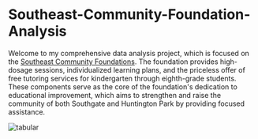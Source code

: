 # Southeast-Community-Foundation-Analysis

Welcome to my comprehensive data analysis project, which is focused on the [Southeast Community Foundations](https://secfoundation.org). The foundation provides high-dosage sessions, individualized learning plans, and the priceless offer of free tutoring services for kindergarten through eighth-grade students. These components serve as the core of the foundation's dedication to educational improvement, which aims to strengthen and raise the community of both Southgate and Huntington Park by providing focused assistance. 


![tabular](https://github.com/EddyBoror/Southeast-Community-Foundation-Analysis/assets/61037075/88e1a59d-967a-47a2-921e-0cd98fee8301 )
